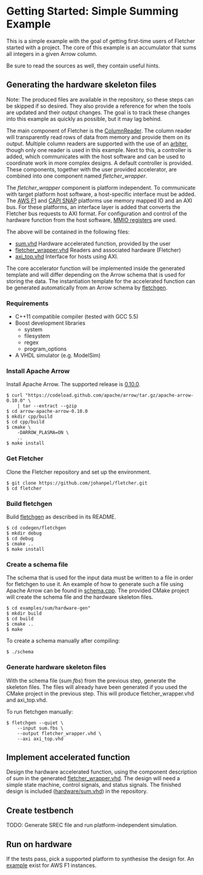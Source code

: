 # Getting Started: Simple Summing Example

This is a simple example with the goal of getting first-time users of
Fletcher started with a project. The core of this example is an
accumulator that sums all integers in a given Arrow column.

Be sure to read the sources as well, they contain useful hints.

## Generating the hardware skeleton files

Note: The produced files are available in the repository, so these steps
can be skipped if so desired. They also provide a reference for when
the tools are updated and their output changes. The goal is to track these
changes into this example as quickly as possible, but it may lag behind.

The main component of Fletcher is the
[ColumnReader](../../hardware/vhdl/columns/ColumnReader.vhd).
The column reader will transparently read rows of data from memory and
provide them on its output. Multiple column readers are supported with the
use of an [arbiter](../../hardware/vhdl/interconnect/BusReadArbiterVec.vhd),
though only one reader is used in this example.
Next to this, a controller is added, which communicates with the host software
and can be used to coordinate work in more complex designs.
A default controller is provided.
These components, together with the user provided accelerator, are combined
into one component named *fletcher_wrapper*.

The *fletcher_wrapper* component is platform independent. To communicate
with target platform host software, a host-specific interface must be added.
The [AWS F1](https://github.com/aws/aws-fpga)
and [CAPI SNAP](https://github.com/open-power/snap)
platforms use memory mapped IO and an AXI bus.
For these platforms, an interface layer is added that converts the
Fletcher bus requests to AXI format.
For configuration and control of the hardware function from the
host software, [MMIO registers](../../hardware/axi/axi_mmio.vhd) are used.

The above will be contained in the following files:

  * [sum.vhd](./hardware/axi_top.vhd)
Hardware accelerated function, provided by the user
  * [fletcher_wrapper.vhd](./hardware/fletcher_wrapper.vhd)
Readers and associated hardware (Fletcher)
  * [axi_top.vhd](./hardware/axi_top.vhd)
Interface for hosts using AXI.

The core accelerator function will be implemented inside the generated
template and will differ depending on the Arrow schema that is used
for storing the data.
The instantiation template for the accelerated function can be generated
automatically from an Arrow schema by [fletchgen](../../codegen/fletchgen/).

### Requirements
  * C++11 compatible compiler (tested with GCC 5.5)
  * Boost development libraries
      * system
      * filesystem
      * regex
      * program_options
  * A VHDL simulator (e.g. ModelSim)

### Install Apache Arrow

Install Apache Arrow. The supported release is
[0.10.0](https://github.com/apache/arrow/releases/tag/apache-arrow-0.10.0).

    $ curl "https://codeload.github.com/apache/arrow/tar.gz/apache-arrow-0.10.0" \
        | tar --extract --gzip
    $ cd arrow-apache-arrow-0.10.0
    $ mkdir cpp/build
    $ cd cpp/build
    $ cmake \
        -DARROW_PLASMA=ON \
        ..
    $ make install

### Get Fletcher

Clone the Fletcher repository and set up the environment.

    $ git clone https://github.com/johanpel/fletcher.git
    $ cd fletcher

### Build fletchgen

Build [fletchgen](../../codegen/fletchgen/) as described in its README.

    $ cd codegen/fletchgen
    $ mkdir debug
    $ cd debug
    $ cmake ..
    $ make install

### Create a schema file

The schema that is used for the input data must be written to a file
in order for fletchgen to use it.
An example of how to generate such a file using Apache Arrow can be found
in [schema.cpp](./hardware-gen/schema.cpp).
The provided CMake project will create the schema file and the
hardware skeleton files.

    $ cd examples/sum/hardware-gen"
    $ mkdir build
    $ cd build
    $ cmake ..
    $ make

To create a schema manually after compiling:

    $ ./schema

### Generate hardware skeleton files

With the schema file (*sum.fbs*) from the previous step,
generate the skeleton files.
The files will already have been generated if you used the CMake project in
the previous step. This will produce fletcher_wrapper.vhd and axi_top.vhd.

To run fletchgen manually:

    $ fletchgen --quiet \
        --input sum.fbs \
        --output fletcher_wrapper.vhd \
        --axi axi_top.vhd

## Implement accelerated function

Design the hardware accelerated function, using the component description of
*sum* in the generated [fletcher_wrapper.vhd](./hardware/fletcher_wrapper.vhd).
The design will need a simple state machine, control signals,
and status signals.
The finished design is included ([hardware/sum.vhd](./hardware/sum.vhd))
in the repository.

## Create testbench

TODO: Generate SREC file and run platform-independent simulation.

## Run on hardware

If the tests pass, pick a supported platform to synthesise the design for.
An [example](../../platforms/aws-f1/examples/sum) exist for AWS F1 instances.
